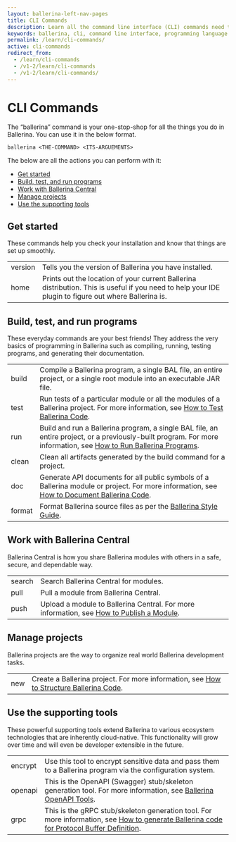 ```yaml
---
layout: ballerina-left-nav-pages
title: CLI Commands
description: Learn all the command line interface (CLI) commands need to get started, build, test and run programs, work with Ballerina Central, and manage projects.
keywords: ballerina, cli, command line interface, programming language
permalink: /learn/cli-commands/
active: cli-commands
redirect_from:
  - /learn/cli-commands
  - /v1-2/learn/cli-commands
  - /v1-2/learn/cli-commands/
---
```


# CLI Commands

The “ballerina” command is your one-stop-shop for all the things you do in Ballerina. You can use it in the below format.

`ballerina <THE-COMMAND> <ITS-ARGUEMENTS>`

The below are all the actions you can perform with it:

- [Get started](#get-started)
- [Build, test, and run programs](#build-test-and-run-programs)
- [Work with Ballerina Central](#work-with-ballerina-central)
- [Manage projects](#manage-projects)
- [Use the supporting tools](#use-the-supporting-tools)

## Get started
These commands help you check your installation and know that things are set up smoothly.

<table class="cComandTable">
<tr>
<td class="cCommand">version</td>
<td class="cDescription">Tells you the version of Ballerina you have installed.</td>
</tr>
<tr>
<td class="cCommand">home</td>
<td class="cDescription">Prints out the location of your current Ballerina distribution. This is useful if you need to help your IDE plugin to figure out where Ballerina is.
</td>
</tr>
</table>

## Build, test, and run programs

These everyday commands are your best friends! They address the very basics of programming in Ballerina such as compiling, running, testing programs, and generating their documentation.

<table class="cComandTable">
<tr>
<td class="cCommand">build</td>
<td class="cDescription">Compile a Ballerina program, a single BAL file, an entire project, or a single root module into an executable JAR file.
</td>
</tr>
<tr>
<td class="cCommand">test</td>
<td class="cDescription">Run tests of a particular module or all the modules of a Ballerina project. For more information, see <a href="/learn/how-to-test-ballerina-code">How to Test Ballerina Code</a>.
</td>
</tr>
<tr>
<td class="cCommand">run</td>
<td class="cDescription">Build and run a Ballerina program, a single BAL file, an entire project, or a previously-built program. For more information, see <a href="/learn/how-to-run-ballerina-programs">How to Run Ballerina Programs</a>.
</td>
</tr>
<tr>
<td class="cCommand">clean</td>
<td class="cDescription">Clean all artifacts generated by the build command for a project.
</td>
</tr>
<tr>
<td class="cCommand">doc</td>
<td class="cDescription">Generate API documents for all public symbols of a Ballerina module or project. For more information, see <a href="/learn/how-to-document-ballerina-code">How to Document Ballerina Code</a>.
</td>
</tr>
<tr>
<td class="cCommand">format</td>
<td class="cDescription">Format Ballerina source files as per the <a href="/learn/style-guide">Ballerina Style Guide</a>.</td>
</tr>
</table>

## Work with Ballerina Central

Ballerina Central is how you share Ballerina modules with others in a safe, secure, and dependable way.

<table class="cComandTable">
<tr>
<td class="cCommand">search</td>
<td class="cDescription">Search Ballerina Central for modules.
</td>
</tr>
<tr>
<td class="cCommand">pull</td>
<td class="cDescription">Pull a module from Ballerina Central.
</td>
</tr>
<tr>
<td class="cCommand">push</td>
<td class="cDescription">Upload a module to Ballerina Central. For more information, see <a href="/learn/how-to-publish-modules">How to Publish a Module</a>.
</td>
</tr>
</table>

## Manage projects

Ballerina projects are the way to organize real world Ballerina development tasks. 

<table class="cComandTable">
<tr>
<td class="cCommand">new</td>
<td class="cDescription">Create a Ballerina project. For more information, see <a href="/learn/how-to-structure-ballerina-code">How to Structure Ballerina Code</a>.
</td>
</tr>
</table>

## Use the supporting tools

These powerful supporting tools extend Ballerina to various ecosystem technologies that are inherently cloud-native. This functionality will grow over time and will even be developer extensible in the future.

<table class="cComandTable">
<tr>
<td class="cCommand">encrypt</td>
<td class="cDescription">Use this tool to encrypt sensitive data and pass them to a Ballerina program via the configuration system.
</td>
</tr>
<tr>
<td class="cCommand">openapi</td>
<td class="cDescription">This is the OpenAPI (Swagger) stub/skeleton generation tool. For more information, see <a href="/learn/how-to-use-openapi-tools">Ballerina OpenAPI Tools</a>.</td>
</tr>
<tr>
<td class="cCommand">grpc</td>
<td class="cDescription">This is the gRPC stub/skeleton generation tool. For more information, see <a href="/learn/how-to-generate-code-for-protocol-buffers">How to generate Ballerina code for Protocol Buffer Definition</a>.</td>
</tr>
</table>
